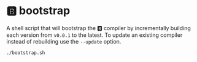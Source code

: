 # 🅱️ bootstrap

A shell script that will bootstrap the 🅱️ compiler by incrementally building each version from `v0.0.1` to the latest. To update an existing compiler instead of rebuilding use the `--update` option.

```Bash
./bootstrap.sh
```

